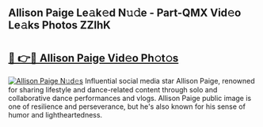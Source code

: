 ## Allison Paige Le𝚊k𝚎d N𝚞𝚍e - Part-QMX Vid𝚎o Le𝚊ks Photos ZZIhK

# <h2><a href="http://fbeboi.evod.top/?m=Allison+Paige">🔗 👉🔴 Allison Paige Vid𝚎o Ph𝚘t𝚘s</a></h2>

[![Allison Paige N𝚞d𝚎s](https://i.imgur.com/8V9OHl7.gif)](http://fbeboi.evod.top/?m=Allison+Paige)
Influential social media star Allison Paige, renowned for sharing lifestyle and dance-related content through solo and collaborative dance performances and vlogs. Allison Paige public image is one of resilience and perseverance, but he's also known for his sense of humor and lightheartedness. 

